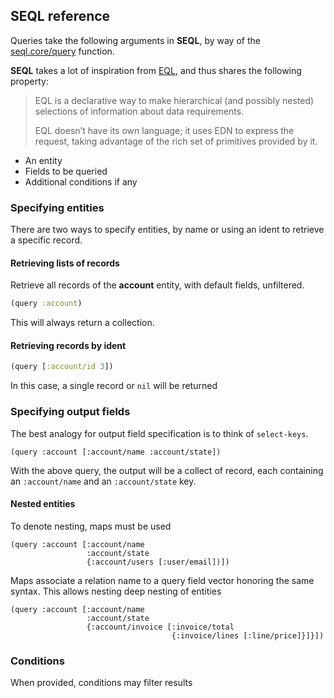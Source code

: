 ## SEQL reference

Queries take the following arguments in **SEQL**, by way of the
[seql.core/query](seql.core.html#var-query) function.

**SEQL** takes a lot of inspiration from [EQL](https://edn-query-language.org),
and thus shares the following property:

> EQL is a declarative way to make hierarchical (and possibly nested)
> selections of information about data requirements.
>
> EQL doesn’t have its own language; it uses EDN to express the
> request, taking advantage of the rich set of primitives provided by
> it.

- An entity
- Fields to be queried
- Additional conditions if any

### Specifying entities

There are two ways to specify entities, by name or using an ident
to retrieve a specific record.

#### Retrieving lists of records

Retrieve all records of the **account** entity, with default fields,
unfiltered.

```clojure
(query :account)
```

This will always return a collection.

#### Retrieving records by ident

```clojure
(query [:account/id 3])
```

In this case, a single record or `nil` will be returned

### Specifying output fields

The best analogy for output field specification is to think of `select-keys`.

```
(query :account [:account/name :account/state])
```

With the above query, the output will be a collect of record, each
containing an `:account/name` and an `:account/state` key.

#### Nested entities

To denote nesting, maps must be used

```
(query :account [:account/name
                 :account/state
				 {:account/users [:user/email])])
```

Maps associate a relation name to a query field vector honoring the same syntax.
This allows nesting deep nesting of entities

```
(query :account [:account/name
                 :account/state
				 {:account/invoice [:invoice/total
				                    {:invoice/lines [:line/price]}]}])
```

### Conditions

When provided, conditions may filter results

